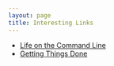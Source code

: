 ```yaml
---
layout: page
title: Interesting Links
---
```


- <a href="http://stephenramsay.us/2011/04/09/life-on-the-command-line/" target="_blank">Life on the Command Line</a>
- <a href="http://chronicle.com/blogs/profhacker/an-introduction-to-gtd-getting-things-done/22719"  target="_blank">Getting Things Done</a>

